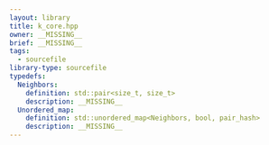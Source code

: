 ```yaml
---
layout: library
title: k_core.hpp
owner: __MISSING__
brief: __MISSING__
tags:
  - sourcefile
library-type: sourcefile
typedefs:
  Neighbors:
    definition: std::pair<size_t, size_t>
    description: __MISSING__
  Unordered_map:
    definition: std::unordered_map<Neighbors, bool, pair_hash>
    description: __MISSING__
---
```

